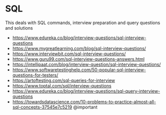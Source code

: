# SQL
This deals with SQL commands, interview preparation and query questions and solutions



* https://www.edureka.co/blog/interview-questions/sql-interview-questions
* https://www.mygreatlearning.com/blog/sql-interview-questions/
* https://www.interviewbit.com/sql-interview-questions/
* https://www.guru99.com/sql-interview-questions-answers.html
* https://intellipaat.com/blog/interview-question/sql-interview-questions/
* https://www.softwaretestinghelp.com/50-popular-sql-interview-questions-for-testers/
* https://artoftesting.com/sql-queries-for-interview
* https://www.toptal.com/sql/interview-questions
* https://www.edureka.co/blog/interview-questions/sql-query-interview-questions
* https://towardsdatascience.com/10-problems-to-practice-almost-all-sql-concepts-37545e7c5219 @important
